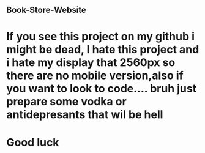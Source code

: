## Book-Store-Website
# If you see this project on my github i might be dead, I hate this project and i hate my display that 2560px so there are no mobile version,also if you want to look to code.... bruh just prepare some vodka or antidepresants that wil be hell
# Good luck 
